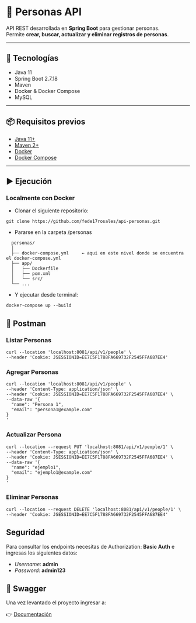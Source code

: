 # 🧑 Personas API

API REST desarrollada en **Spring Boot** para gestionar personas.  
Permite **crear, buscar, actualizar y eliminar registros de personas**.

---

## 🚀 Tecnologías
- Java 11
- Spring Boot 2.7.18
- Maven
- Docker & Docker Compose
- MySQL

---

## 📦 Requisitos previos
- [Java 11+](https://adoptopenjdk.net/)
- [Maven 2+](https://maven.apache.org/)
- [Docker](https://www.docker.com/)
- [Docker Compose](https://docs.docker.com/compose/)

---

## ▶️ Ejecución

### Localmente con Docker

- Clonar el siguiente repositorio:

```
git clone https://github.com/fede17rosales/api-personas.git
```

- Pararse en la carpeta /personas

```
  personas/
  │
  ├── docker-compose.yml     ← aqui en este nivel donde se encuentra el docker-compose.yml
  ├── app/
  │   ├── Dockerfile
  │   ├── pom.xml
  │   └── src/
  └── ...
```

- Y ejecutar desde terminal:

```
docker-compose up --build
```

## 📑 Postman

### Listar Personas

```
curl --location 'localhost:8081/api/v1/people' \
--header 'Cookie: JSESSIONID=EE7C5F1788FA669732F2545FFA687EE4'
```

### Agregar Personas

```
curl --location 'localhost:8081/api/v1/people' \
--header 'Content-Type: application/json' \
--header 'Cookie: JSESSIONID=EE7C5F1788FA669732F2545FFA687EE4' \
--data-raw '{
  "name": "Persona 1",
  "email": "persona1@example.com"
}
'
```

### Actualizar Persona
```
curl --location --request PUT 'localhost:8081/api/v1/people/1' \
--header 'Content-Type: application/json' \
--header 'Cookie: JSESSIONID=EE7C5F1788FA669732F2545FFA687EE4' \
--data-raw '{
  "name": "ejemplo1",
  "email": "ejemplo1@example.com"
}
'
```

### Eliminar Personas

```
curl --location --request DELETE 'localhost:8081/api/v1/people/1' \
--header 'Cookie: JSESSIONID=EE7C5F1788FA669732F2545FFA687EE4'
```

##  Seguridad 

Para consultar los endpoints necesitas de Authorization: **Basic Auth** e ingresas los siguientes datos:

- _Username_: **admin**
- _Password_: **admin123**


## 📑 Swagger

Una vez levantado el proyecto ingresar a:

👉 [Documentación](http://localhost:8081/swagger-ui.html)